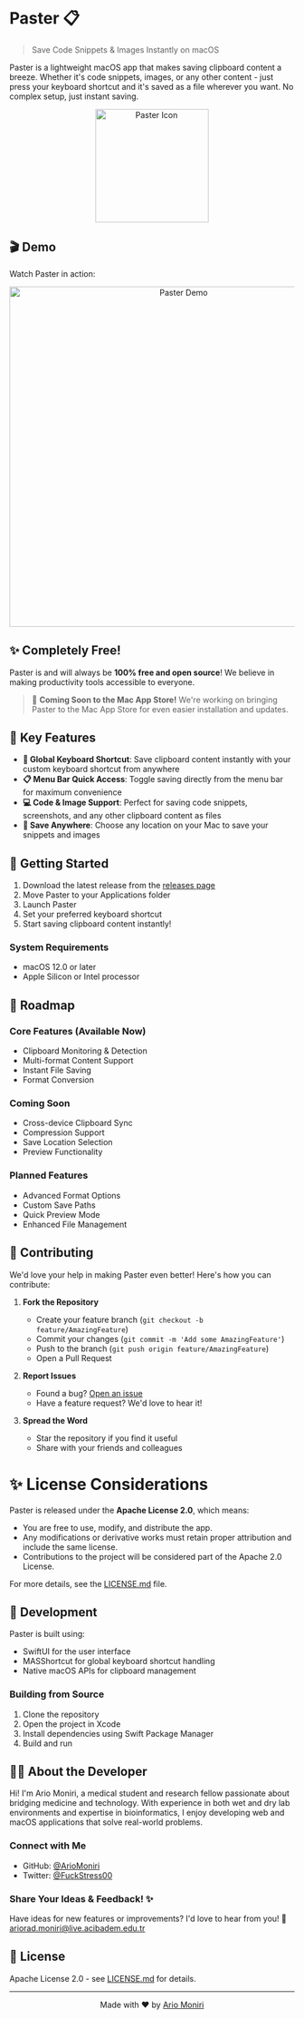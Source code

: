 # Paster 📋

> Save Code Snippets & Images Instantly on macOS

Paster is a lightweight macOS app that makes saving clipboard content a breeze. Whether it's code snippets, images, or any other content - just press your keyboard shortcut and it's saved as a file wherever you want. No complex setup, just instant saving.

<p align="center">
  <img src="https://raw.githubusercontent.com/ArioMoniri/Paster/4bc184bdf3735f9bf58ce12736cc87458434949d/Sleek%20Glossy%20macOS.png" alt="Paster Icon" width="200"/>
</p>

## 🎬 Demo

Watch Paster in action:

<p align="center">
  <img src="https://raw.githubusercontent.com/ArioMoniri/Paster/09482ebbdb24eddfcf9e8708ee742c8778f489c8/Screen%20Recording%20Jan%207%202025.gif" alt="Paster Demo" width="600"/>
</p>

## ✨ Completely Free!

Paster is and will always be **100% free and open source**! We believe in making productivity tools accessible to everyone.

> 🎉 **Coming Soon to the Mac App Store!** We're working on bringing Paster to the Mac App Store for even easier installation and updates.



## 🚀 Key Features

- **🎯 Global Keyboard Shortcut**: Save clipboard content instantly with your custom keyboard shortcut from anywhere
- **📋 Menu Bar Quick Access**: Toggle saving directly from the menu bar for maximum convenience
- **💻 Code & Image Support**: Perfect for saving code snippets, screenshots, and any other clipboard content as files
- **📂 Save Anywhere**: Choose any location on your Mac to save your snippets and images

## 🎯 Getting Started

1. Download the latest release from the [releases page](https://github.com/ArioMoniri/Paster/releases)
2. Move Paster to your Applications folder
3. Launch Paster
4. Set your preferred keyboard shortcut
5. Start saving clipboard content instantly!

### System Requirements
- macOS 12.0 or later
- Apple Silicon or Intel processor

## 📝 Roadmap

### Core Features (Available Now)
- Clipboard Monitoring & Detection
- Multi-format Content Support
- Instant File Saving
- Format Conversion

### Coming Soon
- Cross-device Clipboard Sync
- Compression Support
- Save Location Selection
- Preview Functionality

### Planned Features
- Advanced Format Options
- Custom Save Paths
- Quick Preview Mode
- Enhanced File Management

## 🤝 Contributing

We'd love your help in making Paster even better! Here's how you can contribute:

1. **Fork the Repository**
   - Create your feature branch (`git checkout -b feature/AmazingFeature`)
   - Commit your changes (`git commit -m 'Add some AmazingFeature'`)
   - Push to the branch (`git push origin feature/AmazingFeature`)
   - Open a Pull Request

2. **Report Issues**
   - Found a bug? [Open an issue](https://github.com/ArioMoniri/Paster/issues)
   - Have a feature request? We'd love to hear it!

3. **Spread the Word**
   - Star the repository if you find it useful
   - Share with your friends and colleagues
  
# ✨ License Considerations

Paster is released under the **Apache License 2.0**, which means:
- You are free to use, modify, and distribute the app.
- Any modifications or derivative works must retain proper attribution and include the same license.
- Contributions to the project will be considered part of the Apache 2.0 License.

For more details, see the [LICENSE.md](LICENSE.md) file.

## 🔧 Development

Paster is built using:
- SwiftUI for the user interface
- MASShortcut for global keyboard shortcut handling
- Native macOS APIs for clipboard management

### Building from Source
1. Clone the repository
2. Open the project in Xcode
3. Install dependencies using Swift Package Manager
4. Build and run

## 👨‍💻 About the Developer

Hi! I'm Ario Moniri, a medical student and research fellow passionate about bridging medicine and technology. With experience in both wet and dry lab environments and expertise in bioinformatics, I enjoy developing web and macOS applications that solve real-world problems.

### Connect with Me
- GitHub: [@ArioMoniri](https://github.com/ArioMoniri)
- Twitter: [@FuckStress00](https://twitter.com/FuckStress00)

### Share Your Ideas & Feedback! ✨
Have ideas for new features or improvements? I'd love to hear from you!
📧 [ariorad.moniri@live.acibadem.edu.tr](mailto:ariorad.moniri@live.acibadem.edu.tr)

## 📄 License
Apache License 2.0 - see [LICENSE.md](LICENSE.md) for details.

---
<p align="center">
  Made with ❤️ by <a href="https://github.com/ArioMoniri">Ario Moniri</a>
</p>
